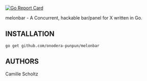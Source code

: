 [![Go Report Card](https://goreportcard.com/badge/github.com/onodera-punpun/melonbar)](https://goreportcard.com/report/github.com/onodera-punpun/melonbar)

melonbar - A Concurrent, hackable bar/panel for X written in Go.


## INSTALLATION

`go get github.com/onodera-punpun/melonbar`


## AUTHORS

Camille Scholtz
